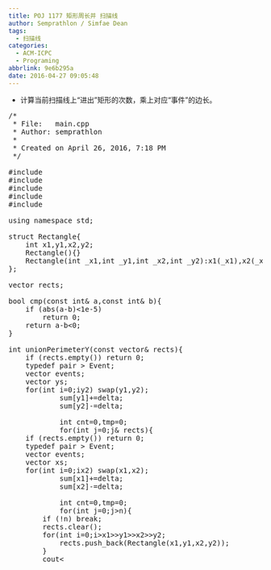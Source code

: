 ```yaml
---
title: POJ 1177 矩形周长并 扫描线
author: Semprathlon / Simfae Dean
tags:
  - 扫描线
categories:
  - ACM-ICPC
  - Programing
abbrlink: 9e6b295a
date: 2016-04-27 09:05:48
---
```

* 计算当前扫描线上“进出”矩形的次数，乘上对应“事件”的边长。  

 
<pre class="lang:c++ decode:true " >/* 
 * File:   main.cpp
 * Author: semprathlon
 *
 * Created on April 26, 2016, 7:18 PM
 */

#include <cstdio>
#include <cmath>
#include <iostream>
#include <vector>
#include <algorithm>

using namespace std;

struct Rectangle{
    int x1,y1,x2,y2;
    Rectangle(){}
    Rectangle(int _x1,int _y1,int _x2,int _y2):x1(_x1),x2(_x2),y1(_y1),y2(_y2){}
};

vector<Rectangle> rects;

bool cmp(const int& a,const int& b){
    if (abs(a-b)<1e-5)
        return 0;
    return a-b<0;
}

int unionPerimeterY(const vector<Rectangle>& rects){
    if (rects.empty()) return 0;
    typedef pair<int,pair<int,int> > Event;
    vector<Event> events;
    vector<int> ys;
    for(int i=0;i<rects.size();++i){
        ys.push_back(rects[i].y1);
        ys.push_back(rects[i].y2);
        events.push_back(Event(rects[i].x1,make_pair(1,i)));
        events.push_back(Event(rects[i].x2,make_pair(-1,i)));
    }
    sort(ys.begin(),ys.end());
    ys.erase(unique(ys.begin(),ys.end()),ys.end());
    sort(events.begin(),events.end());
    int res=0;

    int sum[ys.size()];
    fill(sum,sum+ys.size(),0);
    for(int i=0;i<events.size()-1;++i){
        int delta=events[i].second.first;
        int rectangle=events[i].second.second;
        //update count[]
        int y1=lower_bound(ys.begin(),ys.end(),rects[rectangle].y1)-ys.begin(),y2=lower_bound(ys.begin(),ys.end(),rects[rectangle].y2)-ys.begin();
        if (y1>y2) swap(y1,y2);
            sum[y1]+=delta;
            sum[y2]-=delta;
        
            int cnt=0,tmp=0;
            for(int j=0;j<ys.size();j++){
                if (!tmp&&sum[j]) cnt++;
                tmp+=sum[j];
            }
//        cout<<"i:"<<i<<","<<cnt<<","<<events[i+1].first-events[i].first<<endl;
        res+=(events[i+1].first-events[i].first)*(cnt<<1);
    }
    return res;
}

int unionPerimeterX(const vector<Rectangle>& rects){
    if (rects.empty()) return 0;
    typedef pair<int,pair<int,int> > Event;
    vector<Event> events;
    vector<int> xs;
    for(int i=0;i<rects.size();++i){
        xs.push_back(rects[i].x1);
        xs.push_back(rects[i].x2);
        events.push_back(Event(rects[i].y1,make_pair(1,i)));
        events.push_back(Event(rects[i].y2,make_pair(-1,i)));
    }
    sort(xs.begin(),xs.end());
    xs.erase(unique(xs.begin(),xs.end()),xs.end());
    sort(events.begin(),events.end());
    int res=0;

    int sum[xs.size()];
    fill(sum,sum+xs.size(),0);
    for(int i=0;i<events.size()-1;++i){
        int delta=events[i].second.first;
        int rectangle=events[i].second.second;
        //update count[]
        int x1=lower_bound(xs.begin(),xs.end(),rects[rectangle].x1)-xs.begin(),x2=lower_bound(xs.begin(),xs.end(),rects[rectangle].x2)-xs.begin();
        if (x1>x2) swap(x1,x2);
            sum[x1]+=delta;
            sum[x2]-=delta;
        
            int cnt=0,tmp=0;
            for(int j=0;j<xs.size();j++){
                if (!tmp&&sum[j]) cnt++;
                tmp+=sum[j];
            }
//        cout<<"i:"<<i<<","<<cnt<<","<<events[i+1].first-events[i].first<<endl;
        res+=(events[i+1].first-events[i].first)*(cnt<<1);
    }
    return res;
}

int main(int argc, char** argv) {
    ios::sync_with_stdio(false);
    int n,cas=0;
    while(cin>>n){
        if (!n) break;
        rects.clear();
        for(int i=0;i<n;i++){
            int x1,y1,x2,y2;
            cin>>x1>>y1>>x2>>y2;
            rects.push_back(Rectangle(x1,y1,x2,y2));
        }
        cout<<unionPerimeterY(rects)+unionPerimeterX(rects)<<endl;
    }
    return 0;
}</pre> 

